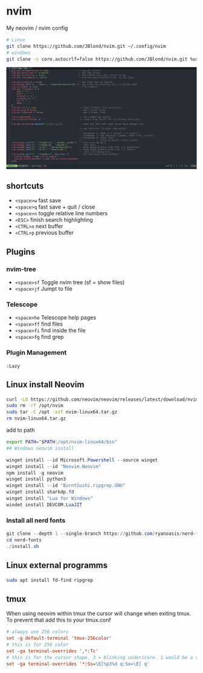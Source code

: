 # nvim

My neovim / nvim config

```bash
# Linux
git clone https://github.com/JBlond/nvim.git ~/.config/nvim
# windows
git clone -c core.autocrlf=false https://github.com/JBlond/nvim.git %userprofile%\AppData\Local\nvim\
```

![preview](assets/001.jpg)

## shortcuts

- `<space>w` fast save
- `<space>q` fast save + quit / close
- `<space>n` toggle relative line numbers
- `<ESC>` finish search highlighting
- `<CTRL>n` next buffer
- `<CTRL>p` previous buffer

## Plugins

### nvim-tree

- `<space>sf` Toggle nvim tree (sf = show files)
- `<space>jf` Jumpt to file

### Telescope

- `<space>he` Telescope help pages
- `<space>ff` find files
- `<space>fi` find inside the file
- `<space>fg` find grep

### Plugin Management

```vim
:Lazy
```

## Linux install Neovim

```bash
curl -LO https://github.com/neovim/neovim/releases/latest/download/nvim-linux64.tar.gz
sudo rm -rf /opt/nvim
sudo tar -C /opt -xzf nvim-linux64.tar.gz
rm nvim-linux64.tar.gz
```

add to path

```bash
export PATH="$PATH:/opt/nvim-linux64/bin"
## Windows neovim install
```

```powershell
winget install --id Microsoft.Powershell --source winget
winget install --id "Neovim.Neovim"
npm install -g neovim
winget install python3
winget install --id "BurntSushi.ripgrep.GNU"
winget install sharkdp.fd
winget install "Lua for Windows"
windet install DEVCOM.LuaJIT
```

### Install all nerd fonts

```powershell
git clone --depth 1 --single-branch https://github.com/ryanoasis/nerd-fonts
cd nerd-fonts
./install.sh
```

## Linux external programms

```bash
sudo apt install fd-find ripgrep
```

## tmux

When using neovim within tmux the cursor will change when exiting tmux. To prevent that add this to your tmux.conf

```ini
# always use 256 colors
set -g default-terminal 'tmux-256color'
# this is for 256 color
set -ga terminal-overrides ',*:Tc'
# this is for the cursor shape. 3 = blinking underscore. 1 would be a solid block
set -ga terminal-overrides '*:Ss=\E[%p3%d q:Se=\E[ q'
```
